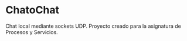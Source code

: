 # ChatoChat
Chat local mediante sockets UDP. Proyecto creado para la asignatura de Procesos y Servicios. 
